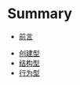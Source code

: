 # Summary

- [前言](1.前言/README.md)

* [创建型](2.创建型/README.md)
* [结构型](3.结构型/README.md)
* [行为型](4.行为型/README.md)

